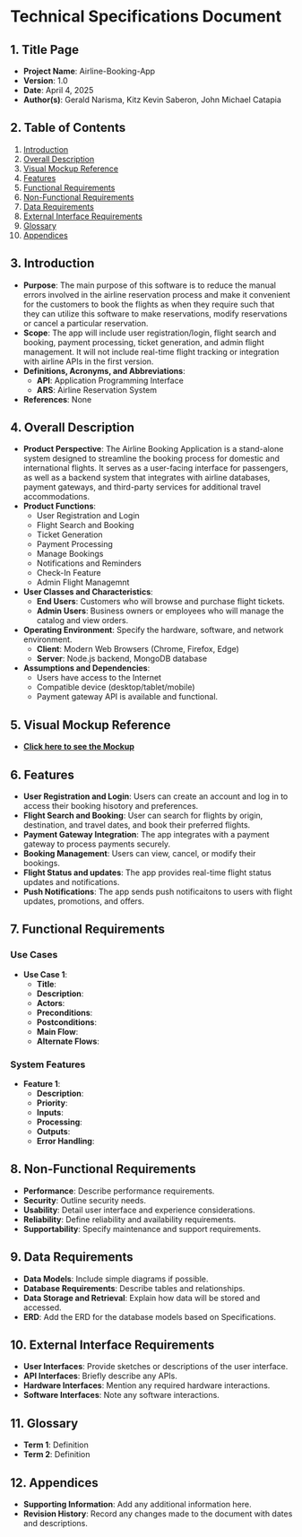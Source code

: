 # Technical Specifications Document

## 1. Title Page
- **Project Name**: Airline-Booking-App
- **Version**: 1.0
- **Date**: April 4, 2025
- **Author(s)**: Gerald Narisma, Kitz Kevin Saberon, John Michael Catapia

## 2. Table of Contents
1. [Introduction](#3-introduction)
2. [Overall Description](#4-overall-description)
3. [Visual Mockup Reference](#5-Visual_Mockup_Reference)
4. [Features](#6-features)
5. [Functional Requirements](#7-functional-requirements)
6. [Non-Functional Requirements](#8-non-functional-requirements)
7. [Data Requirements](#9-data-requirements)
8. [External Interface Requirements](#10-external-interface-requirements)
9. [Glossary](#11-glossary)
10. [Appendices](#12-appendices)

## 3. Introduction
- **Purpose**: The main purpose of this software is to reduce the manual errors involved in the airline reservation process and make it convenient for the customers to book the flights as when they require such that they can utilize this software to make reservations, modify reservations or cancel a particular reservation.
- **Scope**: The app will include user registration/login, flight search and booking, payment processing, ticket generation, and admin flight management. It will not include real-time flight tracking or integration with airline APIs in the first version. 
- **Definitions, Acronyms, and Abbreviations**: 
  - **API**: Application Programming Interface
  - **ARS**: Airline Reservation System
- **References**: None

## 4. Overall Description
- **Product Perspective**: The Airline Booking Application is a stand-alone system designed to streamline the booking process for domestic and international flights. It serves as a user-facing interface for passengers, as well as a backend system that integrates with airline databases, payment gateways, and third-party services for additional travel accommodations.
- **Product Functions**:
  - User Registration and Login
  - Flight Search and Booking
  - Ticket Generation
  - Payment Processing
  - Manage Bookings
  - Notifications and Reminders
  - Check-In Feature
  - Admin Flight Managemnt
- **User Classes and Characteristics**:
  - **End Users**: Customers who will browse and purchase flight tickets.
  - **Admin Users**: Business owners or employees who will manage the catalog and view orders.
- **Operating Environment**: Specify the hardware, software, and network environment.
  - **Client**: Modern Web Browsers (Chrome, Firefox, Edge)
  - **Server**: Node.js backend, MongoDB database
- **Assumptions and Dependencies**:
  - Users have access to the Internet 
  - Compatible device (desktop/tablet/mobile)
  - Payment gateway API is available and functional.

## 5. Visual Mockup Reference
- **[Click here to see the Mockup](https://github.com/Gnarisma03/airline-booking-system/blob/main/images/mockup.png)**

## 6. Features
- **User Registration and Login**: Users can create an account and log in to access their booking hisotory and preferences.
- **Flight Search and Booking**: User can search for flights by origin, destination, and travel dates, and book their preferred flights.
- **Payment Gateway Integration**: The app integrates with a payment gateway to process payments securely.
- **Booking Management**: Users can view, cancel, or modify their bookings.
- **Flight Status and updates**: The app provides real-time flight status updates and notifications.
- **Push Notifications**: The app sends push notificaitons to users with flight updates, promotions, and offers.

## 7. Functional Requirements
### Use Cases
- **Use Case 1**:
  - **Title**: 
  - **Description**: 
  - **Actors**: 
  - **Preconditions**: 
  - **Postconditions**: 
  - **Main Flow**: 
  - **Alternate Flows**: 

### System Features
- **Feature 1**:
  - **Description**: 
  - **Priority**: 
  - **Inputs**: 
  - **Processing**: 
  - **Outputs**: 
  - **Error Handling**: 

## 8. Non-Functional Requirements
- **Performance**: Describe performance requirements.
- **Security**: Outline security needs.
- **Usability**: Detail user interface and experience considerations.
- **Reliability**: Define reliability and availability requirements.
- **Supportability**: Specify maintenance and support requirements.

## 9. Data Requirements
- **Data Models**: Include simple diagrams if possible.
- **Database Requirements**: Describe tables and relationships.
- **Data Storage and Retrieval**: Explain how data will be stored and accessed.
- **ERD**: Add the ERD for the database models based on Specifications.

## 10. External Interface Requirements
- **User Interfaces**: Provide sketches or descriptions of the user interface.
- **API Interfaces**: Briefly describe any APIs.
- **Hardware Interfaces**: Mention any required hardware interactions.
- **Software Interfaces**: Note any software interactions.

## 11. Glossary
- **Term 1**: Definition
- **Term 2**: Definition

## 12. Appendices
- **Supporting Information**: Add any additional information here.
- **Revision History**: Record any changes made to the document with dates and descriptions.

